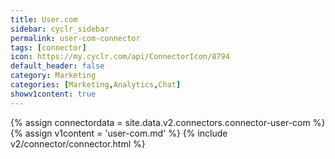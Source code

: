 ```yaml
---
title: User.com
sidebar: cyclr_sidebar
permalink: user-com-connector
tags: [connector]
icon: https://my.cyclr.com/api/ConnectorIcon/8794
default_header: false
category: Marketing
categories: [Marketing,Analytics,Chat]
showv1content: true
---
```

{% assign connectordata = site.data.v2.connectors.connector-user-com %}
{% assign v1content = 'user-com.md' %}
{% include v2/connector/connector.html %}	